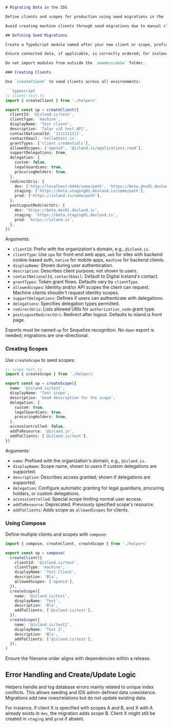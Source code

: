 ```markdown
# Migrating Data in the IDS

Define clients and scopes for production using seed migrations in the `seeders/data` folder. These are primarily for "island.is" clients and scopes for dev, staging, and prod environments. Other organizations should use the self-service interface to manage their data.

Avoid creating machine clients through seed migrations due to manual client secret management requirements.

## Defining Seed Migrations

Create a TypeScript module named after your new client or scope, prefixed with `client-` or `scope-` (e.g., `scope-finance.ts`). File names are crucial since Sequelize uses them to deduplicate migrations. Migrations run only once per environment and follow alphabetical order.

Ensure connected data, if applicable, is correctly ordered; for instance, create the client first, then the scope.

Do not import modules from outside the `seeders/data` folder.

### Creating Clients

Use `createClient` to seed clients across all environments:

```typescript
// client-test.ts
import { createClient } from './helpers'

export const up = createClient({
  clientId: '@island.is/test',
  clientType: 'machine',
  displayName: 'Test client',
  description: 'Talar við test API',
  contactNationalId: '1111111111',
  contactEmail: 'hello@test.is',
  grantTypes: ['client_credentials'],
  allowedScopes: ['openid', '@island.is/applications:read'],
  supportDelegations: true,
  delegation: {
    custom: false,
    legalGuardians: true,
    procuringHolders: true,
  },
  redirectUris: {
    dev: ['http://localhost:4444/some/path', 'https://beta.dev01.devland.is/some/path'],
    staging: ['https://beta.staging01.devland.is/some/path'],
    prod: ['https://island.is/some/path'],
  },
  postLogoutRedirectUri: {
    dev: 'https://beta.dev01.devland.is',
    staging: 'https://beta.staging01.devland.is',
    prod: 'https://island.is',
  },
})
```

Arguments:

- `clientId`: Prefix with the organization's domain, e.g., `@island.is`.
- `clientType`: Use `spa` for front-end web apps, `web` for sites with backend cookie-based auth, `native` for mobile apps, `machine` for backend clients.
- `displayName`: Shown during user authentication.
- `description`: Describes client purpose; not shown to users.
- `contactNationalId`, `contactEmail`: Default to Digital Iceland's contact.
- `grantTypes`: Token grant flows. Defaults vary by `clientType`.
- `allowedScopes`: Identity and/or API scopes the client can request. Machine clients shouldn't request identity scopes.
- `supportDelegations`: Defines if users can authenticate with delegations.
- `delegations`: Specifies delegation types permitted.
- `redirectUris`: Lists allowed URIs for `authorization_code` grant type.
- `postLogoutRedirectUri`: Redirect after logout. Defaults to island.is front page.

Exports must be named `up` for Sequelize recognition. No `down` export is needed; migrations are one-directional.

### Creating Scopes

Use `createScope` to seed scopes:

```typescript
// scope-test.ts
import { createScope } from './helpers'

export const up = createScope({
  name: '@island.is/test',
  displayName: 'Test scope',
  description: 'Good description for the scope',
  delegation: {
    custom: true,
    legalGuardians: true,
    procuringHolders: true,
  },
  accessControlled: false,
  addToResource: '@island.is',
  addToClients: ['@island.is/test'],
})
```

Arguments:

- `name`: Prefixed with the organization's domain, e.g., `@island.is`.
- `displayName`: Scope name, shown to users if custom delegations are supported.
- `description`: Describes access granted; shown if delegations are supported.
- `delegation`: Configure automatic granting for legal guardians, procuring holders, or custom delegations.
- `accessControlled`: Special scope limiting normal user access.
- `addToResource`: Deprecated. Previously specified scope's resource.
- `addToClients`: Adds scope as `allowedScopes` for clients.

### Using Compose

Define multiple clients and scopes with `compose`:

```typescript
import { compose, createClient, createScope } from './helpers'

export const up = compose(
  createClient({
    clientId: '@island.is/test',
    clientType: 'machine',
    displayName: 'Test Client',
    description: 'Bla',
    allowedScopes: ['openid'],
  }),
  createScope({
    name: '@island.is/test',
    displayName: 'Test',
    description: 'Bla',
    addToClients: ['@island.is/test'],
  }),
  createScope({
    name: '@island.is/test2',
    displayName: 'Test 2',
    description: 'Bla',
    addToClients: ['@island.is/test'],
  }),
)
```

Ensure the filename order aligns with dependencies within a release.

## Error Handling and Create/Update Logic

Helpers handle and log database errors mainly related to unique index conflicts. This allows seeding and IDS admin-defined data coexistence. Migrations add new rows/relations but do not update existing data.

For instance, if client X is specified with scopes A and B, and X with A already exists in `dev`, the migration adds scope B. Client X might still be created in `staging` and `prod` if absent.
```